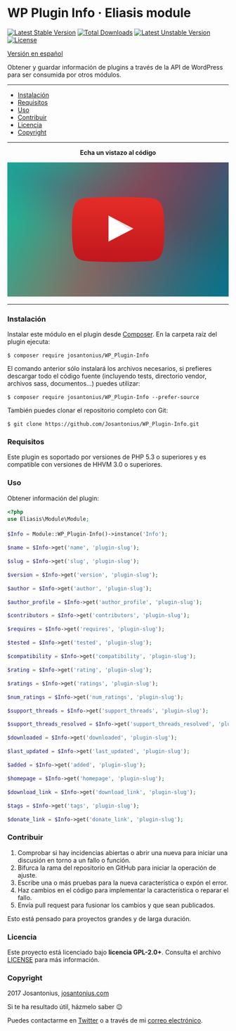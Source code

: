 # WP Plugin Info · Eliasis module

[![Latest Stable Version](https://poser.pugx.org/josantonius/wp_plugin-info/v/stable)](https://packagist.org/packages/josantonius/wp_plugin-info) [![Total Downloads](https://poser.pugx.org/josantonius/wp_plugin-info/downloads)](https://packagist.org/packages/josantonius/wp_plugin-info) [![Latest Unstable Version](https://poser.pugx.org/josantonius/wp_plugin-info/v/unstable)](https://packagist.org/packages/josantonius/wp_plugin-info) [![License](https://poser.pugx.org/josantonius/wp_plugin-info/license)](https://packagist.org/packages/josantonius/wp_plugin-info)

[Versión en español](README-ES.md)

Obtener y guardar información de plugins a través de la API de WordPress para ser consumida por otros módulos.

---

- [Instalación](#instalación)
- [Requisitos](#requisitos)
- [Uso](#uso)
- [Contribuir](#contribuir)
- [Licencia](#licencia)
- [Copyright](#copyright)

---

<p align="center"><strong>Echa un vistazo al código</strong></p>

<p align="center">
  <a href="" title="Echa un vistazo al código">
  	<img src="https://raw.githubusercontent.com/Josantonius/PHP-Algorithm/master/resources/youtube-thumbnail.jpg">
  </a>
</p>

---

### Instalación 

Instalar este módulo en el plugin desde [Composer](http://getcomposer.org/download/). En la carpeta raíz del plugin ejecuta:

    $ composer require josantonius/WP_Plugin-Info

El comando anterior sólo instalará los archivos necesarios, si prefieres descargar todo el código fuente (incluyendo tests, directorio vendor, archivos sass, documentos...) puedes utilizar:

    $ composer require josantonius/WP_Plugin-Info --prefer-source

También puedes clonar el repositorio completo con Git:

	$ git clone https://github.com/Josantonius/WP_Plugin-Info.git

### Requisitos

Este plugin es soportado por versiones de PHP 5.3 o superiores y es compatible con versiones de HHVM 3.0 o superiores.

### Uso

Obtener información del plugin:

```php
<?php
use Eliasis\Module\Module;

$Info = Module::WP_Plugin-Info()->instance('Info');
```
```php
$name = $Info->get('name', 'plugin-slug');
```
```php
$slug = $Info->get('slug', 'plugin-slug');
```
```php
$version = $Info->get('version', 'plugin-slug');
```
```php
$author = $Info->get('author', 'plugin-slug');
```
```php
$author_profile = $Info->get('author_profile', 'plugin-slug');
```
```php
$contributors = $Info->get('contributors', 'plugin-slug');
```
```php
$requires = $Info->get('requires', 'plugin-slug');
```
```php
$tested = $Info->get('tested', 'plugin-slug');
```
```php
$compatibility = $Info->get('compatibility', 'plugin-slug');
```
```php
$rating = $Info->get('rating', 'plugin-slug');
```
```php
$ratings = $Info->get('ratings', 'plugin-slug');
```
```php
$num_ratings = $Info->get('num_ratings', 'plugin-slug');
```
```php
$support_threads = $Info->get('support_threads', 'plugin-slug');
```
```php
$support_threads_resolved = $Info->get('support_threads_resolved', 'plugin-slug');
```
```php
$downloaded = $Info->get('downloaded', 'plugin-slug');
```
```php
$last_updated = $Info->get('last_updated', 'plugin-slug');
```
```php
$added = $Info->get('added', 'plugin-slug');
```
```php
$homepage = $Info->get('homepage', 'plugin-slug');
```
```php
$download_link = $Info->get('download_link', 'plugin-slug');
```
```php
$tags = $Info->get('tags', 'plugin-slug');
```
```php
$donate_link = $Info->get('donate_link', 'plugin-slug');
```

### Contribuir
1. Comprobar si hay incidencias abiertas o abrir una nueva para iniciar una discusión en torno a un fallo o función.
1. Bifurca la rama del repositorio en GitHub para iniciar la operación de ajuste.
1. Escribe una o más pruebas para la nueva característica o expón el error.
1. Haz cambios en el código para implementar la característica o reparar el fallo.
1. Envía pull request para fusionar los cambios y que sean publicados.

Esto está pensado para proyectos grandes y de larga duración.

### Licencia

Este proyecto está licenciado bajo **licencia GPL-2.0+**. Consulta el archivo [LICENSE](LICENSE) para más información.

### Copyright

2017 Josantonius, [josantonius.com](https://josantonius.com/)

Si te ha resultado útil, házmelo saber :wink:

Puedes contactarme en [Twitter](https://twitter.com/Josantonius) o a través de mi [correo electrónico](mailto:hello@josantonius.com). 
